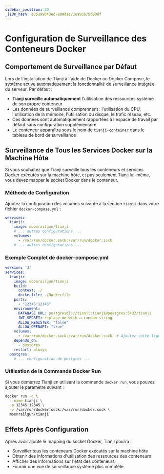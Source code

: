 ```yaml
---
sidebar_position: 20
_i18n_hash: e85199043ed7e89d1e71ea95a75b08df
---
```

# Configuration de Surveillance des Conteneurs Docker

## Comportement de Surveillance par Défaut

Lors de l'installation de Tianji à l'aide de Docker ou Docker Compose, le système active automatiquement la fonctionnalité de surveillance intégrée du serveur. Par défaut :

- **Tianji surveille automatiquement** l'utilisation des ressources système de son propre conteneur
- Les données de surveillance comprennent : l'utilisation du CPU, l'utilisation de la mémoire, l'utilisation du disque, le trafic réseau, etc.
- Ces données sont automatiquement rapportées à l'espace de travail par défaut sans configuration supplémentaire
- Le conteneur apparaîtra sous le nom de `tianji-container` dans le tableau de bord de surveillance

## Surveillance de Tous les Services Docker sur la Machine Hôte

Si vous souhaitez que Tianji surveille tous les conteneurs et services Docker exécutés sur la machine hôte, et pas seulement Tianji lui-même, vous devez mapper le socket Docker dans le conteneur.

### Méthode de Configuration

Ajoutez la configuration des volumes suivante à la section `tianji` dans votre fichier `docker-compose.yml` :

```yaml
services:
  tianji:
    image: moonrailgun/tianji
    # ... autres configurations ...
    volumes:
      - /var/run/docker.sock:/var/run/docker.sock
    # ... autres configurations ...
```

### Exemple Complet de docker-compose.yml

```yaml
version: '3'
services:
  tianji:
    image: moonrailgun/tianji
    build:
      context: ./
      dockerfile: ./Dockerfile
    ports:
      - "12345:12345"
    environment:
      DATABASE_URL: postgresql://tianji:tianji@postgres:5432/tianji
      JWT_SECRET: replace-me-with-a-random-string
      ALLOW_REGISTER: "false"
      ALLOW_OPENAPI: "true"
    volumes:
      - /var/run/docker.sock:/var/run/docker.sock  # Ajoutez cette ligne
    depends_on:
      - postgres
    restart: always
  postgres:
    # ... configuration de postgres ...
```

### Utilisation de la Commande Docker Run

Si vous démarrez Tianji en utilisant la commande `docker run`, vous pouvez ajouter le paramètre suivant :

```bash
docker run -d \
  --name tianji \
  -p 12345:12345 \
  -v /var/run/docker.sock:/var/run/docker.sock \
  moonrailgun/tianji
```

## Effets Après Configuration

Après avoir ajouté le mapping du socket Docker, Tianji pourra :

- Surveiller tous les conteneurs Docker exécutés sur la machine hôte
- Obtenir des informations d'utilisation des ressources des conteneurs
- Afficher des informations sur l'état des conteneurs
- Fournir une vue de surveillance système plus complète
